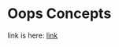 <h1>Oops Concepts</h1>
    <p>link is here: <a href="https://docs.google.com/document/d/1uv9EdLaG9TK7iNcMneLeEaChzvmXU9Xu_Uv5iZwswFk/edit">link</a></p>